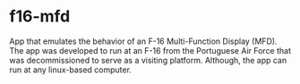 # f16-mfd
App that emulates the behavior of an F-16 Multi-Function Display (MFD). The app was developed to run at an F-16 from the Portuguese Air Force that was decommissioned to serve as a visiting platform. Although, the app can run at any linux-based computer. 
